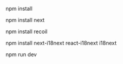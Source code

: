 npm install

npm install next

npm install recoil

npm install next-i18next react-i18next i18next

npm run dev
